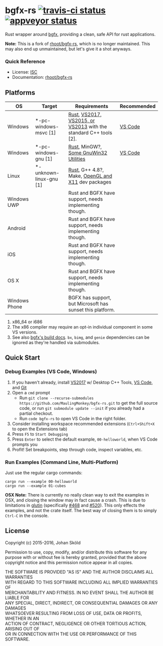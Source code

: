 bgfx-rs [![travis-ci status](https://travis-ci.org/MaulingMonkey/bgfx-rs.svg?branch=master)](https://travis-ci.org/MaulingMonkey/bgfx-rs) [![appveyor status](https://ci.appveyor.com/api/projects/status/github/MaulingMonkey/bgfx-rs?branch=master&svg=true)](https://ci.appveyor.com/project/MaulingMonkey/bgfx-rs/branch/master)
=======

Rust wrapper around [bgfx], providing a clean, safe API for rust applications.

**Note:** This is a fork of [rhoot/bgfx-rs](https://github.com/rhoot/bgfx-rs), which is no longer maintained.
This may also end up unmaintained, but let's give it a shot anyways.

### Quick Reference

* License:  [ISC]
* Documentation:  [rhoot/bgfx-rs][docs]



Platforms
---------

| OS            | Target                    | Requirements                                                      | Recommended   |
|-------------- |-------------------------- |------------------------------------------------------------------ |-------------- |
| Windows       | *-pc-windows-msvc [1]     | [Rust](https://rustup.rs/), [VS2017, VS2015, or VS2013](https://visualstudio.microsoft.com/vs/older-downloads/) with the standard C++ tools [2].  | [VS Code](https://code.visualstudio.com/)
| Windows       | *-pc-windows-gnu [1]      | [Rust](https://rustup.rs/), MinGW?, [Some GnuWin32 Utilities](https://bkaradzic.github.io/bgfx/build.html#windows)                                | [VS Code](https://code.visualstudio.com/)
| Linux         | *-unknown-linux-gnu [1]   | [Rust](https://rustup.rs/), G++ 4.8?, Make, [OpenGL and X11](https://bkaradzic.github.io/bgfx/build.html#linux) dev packages                      |
| Windows UWP   |                           | Rust and BGFX have support, needs implementing though.            |
| Android       |                           | Rust and BGFX have support, needs implementing though.            |
| iOS           |                           | Rust and BGFX have support, needs implementing though.            |
| OS X          |                           | Rust and BGFX have support, needs implementing though.            |
| Windows Phone |                           | BGFX has support, but Microsoft has sunset this platform.         |

1) x86_64 or i686
2) The x86 compiler may require an opt-in individual component in some VS versions.
3) See also [bgfx's build docs](https://bkaradzic.github.io/bgfx/build.html).  `bx`, `bimg`, and `genie` dependencies can be ignored as they're handled via submodules.



Quick Start
-----------

### Debug Examples (VS Code, Windows)

1) If you haven't already, install [VS2017](https://visualstudio.microsoft.com/vs/older-downloads/) w/ Desktop C++ Tools, [VS Code](https://code.visualstudio.com/), and [Git](https://git-scm.com/)
2) Open a `cmd` prompt
    - Run `git clone --recurse-submodules https://github.com/MaulingMonkey/bgfx-rs.git` to get the full source code, or run `git submodule update --init` if you already had a partial checkout.
    - Run `code bgfx-rs` to open VS Code in the right folder.
3) Consider installing workspace recommended extensions (`Ctrl+Shift+X` to open the Extensions tab)
4) Press `F5` to `Start Debugging`
5) Press `Enter` to select the default example, `00-helloworld`, when VS Code prompts you
6) Profit!  Set breakpoints, step through code, inspect variables, etc.

### Run Examples (Command Line, Multi-Platform)

Just use the regular cargo commands:
```
cargo run --example 00-helloworld
cargo run --example 01-cubes
```

**OSX Note:** There is currently no really clean way to exit the examples in
OSX, and closing the window may in fact cause a crash. This is due to
limitations in [glutin][glutin] (specifically [#468] and [#520]). This only
effects the examples, and not the crate itself. The best way of closing them
is to simply `Ctrl-C` in the console.



License
-------
Copyright (c) 2015-2016, Johan Sköld

Permission to use, copy, modify, and/or distribute this software for any  
purpose with or without fee is hereby granted, provided that the above  
copyright notice and this permission notice appear in all copies.

THE SOFTWARE IS PROVIDED "AS IS" AND THE AUTHOR DISCLAIMS ALL WARRANTIES  
WITH REGARD TO THIS SOFTWARE INCLUDING ALL IMPLIED WARRANTIES OF  
MERCHANTABILITY AND FITNESS. IN NO EVENT SHALL THE AUTHOR BE LIABLE FOR  
ANY SPECIAL, DIRECT, INDIRECT, OR CONSEQUENTIAL DAMAGES OR ANY DAMAGES  
WHATSOEVER RESULTING FROM LOSS OF USE, DATA OR PROFITS, WHETHER IN AN  
ACTION OF CONTRACT, NEGLIGENCE OR OTHER TORTIOUS ACTION, ARISING OUT OF  
OR IN CONNECTION WITH THE USE OR PERFORMANCE OF THIS SOFTWARE.


[#468]:   https://github.com/tomaka/glutin/issues/468   "tomaka/glutin #468"
[#520]:   https://github.com/tomaka/glutin/issues/520   "tomaka/glutin #520"
[bgfx]:   https://github.com/bkaradzic/bgfx             "bgfx"
[docs]:   https://rhoot.github.io/bgfx-rs/bgfx/         "Bindings documentation"
[glutin]: https://github.com/tomaka/glutin              "glutin"
[rhoot/bgfx-rs]: https://github.com/rhoot/bgfx-rs       "rhoot/bgfx-rs"
[ISC]:      LICENSE                                     "ISC License"
